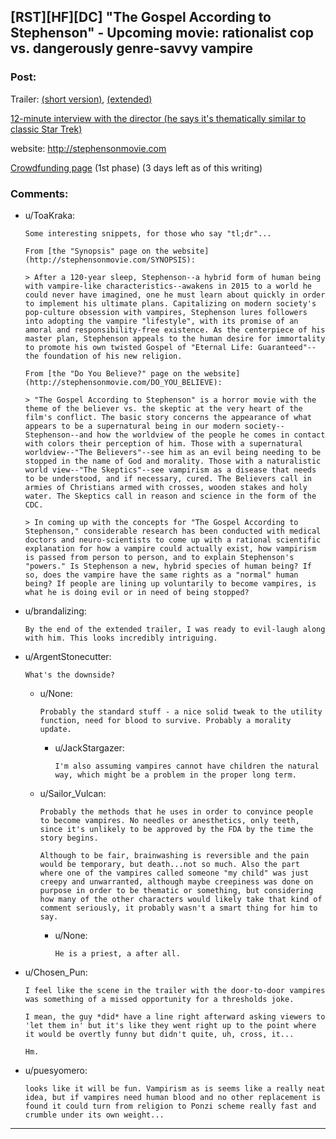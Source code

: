 ## [RST][HF][DC] "The Gospel According to Stephenson" - Upcoming movie: rationalist cop vs. dangerously genre-savvy vampire

### Post:

Trailer: [(short version)](https://www.youtube.com/watch?v=E-fG018xIEE), [(extended)](https://www.youtube.com/watch?v=6hORUleIjH4)

[12-minute interview with the director (he says it's thematically similar to classic Star Trek)](https://www.youtube.com/watch?v=GFAZXAkoDP8)

website: http://stephensonmovie.com

[Crowdfunding page](http://www.seedandspark.com/studio/gospel-according-stephenson) (1st phase) (3 days left as of this writing)

### Comments:

- u/ToaKraka:
  ```
  Some interesting snippets, for those who say "tl;dr"...

  From [the "Synopsis" page on the website](http://stephensonmovie.com/SYNOPSIS):

  > After a 120-year sleep, Stephenson--a hybrid form of human being with vampire-like characteristics--awakens in 2015 to a world he could never have imagined, one he must learn about quickly in order to implement his ultimate plans. Capitalizing on modern society's pop-culture obsession with vampires, Stephenson lures followers into adopting the vampire "lifestyle", with its promise of an amoral and responsibility-free existence. As the centerpiece of his master plan, Stephenson appeals to the human desire for immortality to promote his own twisted Gospel of "Eternal Life: Guaranteed"--the foundation of his new religion.

  From [the "Do You Believe?" page on the website](http://stephensonmovie.com/DO_YOU_BELIEVE):

  > "The Gospel According to Stephenson" is a horror movie with the theme of the believer vs. the skeptic at the very heart of the film's conflict. The basic story concerns the appearance of what appears to be a supernatural being in our modern society--Stephenson--and how the worldview of the people he comes in contact with colors their perception of him. Those with a supernatural worldview--"The Believers"--see him as an evil being needing to be stopped in the name of God and morality. Those with a naturalistic world view--"The Skeptics"--see vampirism as a disease that needs to be understood, and if necessary, cured. The Believers call in armies of Christians armed with crosses, wooden stakes and holy water. The Skeptics call in reason and science in the form of the CDC.

  > In coming up with the concepts for "The Gospel According to Stephenson," considerable research has been conducted with medical doctors and neuro-scientists to come up with a rational scientific explanation for how a vampire could actually exist, how vampirism is passed from person to person, and to explain Stephenson's "powers." Is Stephenson a new, hybrid species of human being? If so, does the vampire have the same rights as a "normal" human being? If people are lining up voluntarily to become vampires, is what he is doing evil or in need of being stopped?
  ```

- u/brandalizing:
  ```
  By the end of the extended trailer, I was ready to evil-laugh along with him. This looks incredibly intriguing.
  ```

- u/ArgentStonecutter:
  ```
  What's the downside?
  ```

  - u/None:
    ```
    Probably the standard stuff - a nice solid tweak to the utility function, need for blood to survive. Probably a morality update.
    ```

    - u/JackStargazer:
      ```
      I'm also assuming vampires cannot have children the natural way, which might be a problem in the proper long term.
      ```

  - u/Sailor_Vulcan:
    ```
    Probably the methods that he uses in order to convince people to become vampires. No needles or anesthetics, only teeth, since it's unlikely to be approved by the FDA by the time the story begins.

    Although to be fair, brainwashing is reversible and the pain would be temporary, but death...not so much. Also the part where one of the vampires called someone "my child" was just creepy and unwarranted, although maybe creepiness was done on purpose in order to be thematic or something, but considering how many of the other characters would likely take that kind of comment seriously, it probably wasn't a smart thing for him to say.
    ```

    - u/None:
      ```
      He is a priest, a after all.
      ```

- u/Chosen_Pun:
  ```
  I feel like the scene in the trailer with the door-to-door vampires was something of a missed opportunity for a thresholds joke.

  I mean, the guy *did* have a line right afterward asking viewers to 'let them in' but it's like they went right up to the point where it would be overtly funny but didn't quite, uh, cross, it...

  Hm.
  ```

- u/puesyomero:
  ```
  looks like it will be fun. Vampirism as is seems like a really neat idea, but if vampires need human blood and no other replacement is found it could turn from religion to Ponzi scheme really fast and crumble under its own weight...
  ```

---


